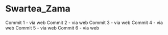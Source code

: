 # Swartea_Zama
Commit 1 - via web
Commit 2 - via web
Commit 3 - via web
Commit 4 - via web
Commit 5 - via web
Commit 6 - via web
